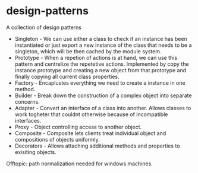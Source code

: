 # design-patterns

A collection of design patterns

- Singleton - We can use either a class to check if an instance has been instantiated or just export a new instance of the class that needs to be a singleton, which will be then cached by the module system.
- Prototype - When a repetion of actions is at hand, we can use this pattern and centrelize the repetetive actions. Implemented by copy the instance prototype and creating a new object from that prototype and finally copying all current class properties.
- Factory - Encaplustes everything we need to create a instance in one method.
- Builder - Break down the construction of a complex object into separate concerns.
- Adapter - Convert an interface of a class into another. Allows classes to work togheter that couldnt otherwise because of incompatible interfaces.
- Proxy - Object controlling access to another object.
- Composite - Composite lets clients treat individual object and compositions of objects uniformly.
- Decorators - Allows attaching additional methods and properties to exisiting objects.

Offtopic: path normalization needed for windows machines.
